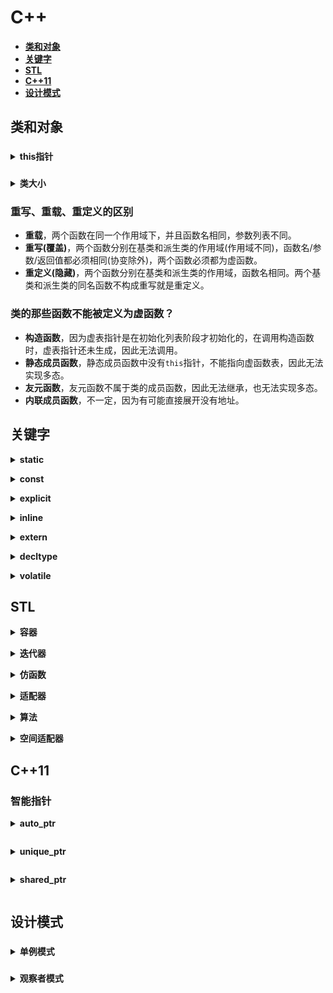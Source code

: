 # **C++**
- [**类和对象**](#类和对象)
- [**关键字**](#关键字)
- [**STL**](#stl)
- [**C++11**](#c11)
- [**设计模式**](#设计模式)
## **类和对象**

###
<b><details><summary>this指针</summary></b>

#### **`this`指针什么时间产生**

this指针在成员函数的开始前构造，在成员函数的结束后清除，生命周期和其他函数参数一样。当调用一个类的成员函数时，编译器将类的指针作为函数的this参数传递进去。
举个栗子：

```
Student stu;
stu.print(3);
//这时，编译器会将该句转换成
stu.print(&stu, 3);
```

#### **能不能在析构函数中`delete this`**

不能，因为`delete`一个指针，首先会调用构造函数，然后再释放空间，而析构函数中又会调用这一步，形成死循环。

```C++
#include <iostream>
using namespace std;
class test
{
public:
    ~test()
    {
        delete this;
        cout << "~test()" << endl;
    }
private:
};
int main()
{
    test t;
    return 0;
}
```

运行结果：![1554225043432](https://github.com/Mmmmmmi/MyNote/tree/master/resource/1554225043432.png)

</details>

###
<b><details><summary>类大小</summary></b>

```c++
#include <iostream>
using namespace std;
//一个空类的大小为多少
//在VS2019中测试的为1
class test
{};
//包含了一个成员变量的大小
//与包含的成员类型，以及内存对齐有关
class test1
{
private:
    int a;
};
//多了一个成员函数
//成员函数并不会改变类的大小
class test2
{
public:
    void print()
    {
        cout << a << endl;
    }
private:
    int a;
};
//若成员函数为虚函数
//如果是虚函数，那么在类的前面需要加虚表指针
//因此，多出的大小与虚表指针的大小有关
//在VS2019 32位下，类大小为8
//在VS2019 64位下，类大小为16
class test3
{
public:
    virtual void print()
    {
        cout << a << endl;
    }
private:
    int a;
};
//若成员函数为静态成员函数
//并不会影响类的大小
class test4
{
public:
    static void fun()
    {
        cout << "static fun" << endl;
    }
private:
    int a;
};
int main()
{
    cout << sizeof(test) << endl;
    cout << sizeof(test1) << endl;
    cout << sizeof(test2) << endl;
    cout << sizeof(test3) << endl;
    cout << sizeof(test4) << endl;
    return 0;
}
```

输出结果：![1554223919220](https://github.com/Mmmmmmi/MyNote/tree/master/resource/1554223919220.png)

</details>

### **重写、重载、重定义的区别**

- **重载**，两个函数在同一个作用域下，并且函数名相同，参数列表不同。
- **重写(覆盖)**，两个函数分别在基类和派生类的作用域(作用域不同)，函数名/参数/返回值都必须相同(协变除外)，两个函数必须都为虚函数。
- **重定义(隐藏)**，两个函数分别在基类和派生类的作用域，函数名相同。两个基类和派生类的同名函数不构成重写就是重定义。

### **类的那些函数不能被定义为虚函数？**

- **构造函数**，因为虚表指针是在初始化列表阶段才初始化的，在调用构造函数时，虚表指针还未生成，因此无法调用。
- **静态成员函数**，静态成员函数中没有`this`指针，不能指向虚函数表，因此无法实现多态。
- **友元函数**，友元函数不属于类的成员函数，因此无法继承，也无法实现多态。
- **内联成员函数**，不一定，因为有可能直接展开没有地址。

</details>

## **关键字**

<b><details><summary>static</summary></b>
</details>

<b><details><summary>const</summary></b>
</details>

<b><details><summary>explicit</summary></b>
</details>

<b><details><summary>inline</summary></b>
</details>

<b><details><summary>extern</summary></b>
</details>

<b><details><summary>decltype</summary></b>
</details>

<b><details><summary>volatile</summary></b>

- volatile 关键字是一种类型修饰符，用它声明的类型变量表示可以被某些编译器未知的因素（操作系统、硬件、其它线程等）更改。所以使用 volatile 告诉编译器不应对这样的对象进行优化。
- volatile 关键字声明的变量，每次访问时都必须从内存中取出值（没有被 volatile 修饰的变量，可能由于编译器的优化，从 CPU 寄存器中取值）
- const 可以是 volatile （如只读的状态寄存器）
- 指针可以是 volatile
- 适应场景：
  - 多线程编程中用到，比如线程安全的单例模式

</details>

## **STL**

<b><details><summary>容器</summary></b>
</details>

<b><details><summary>迭代器</summary></b>
</details>

<b><details><summary>仿函数</summary></b>
</details>

<b><details><summary>适配器</summary></b>
</details>

<b><details><summary>算法</summary></b>
</details>

<b><details><summary>空间适配器</summary></b>
</details>

## **C++11**

### **智能指针**

<b><details><summary>auto_ptr<summary></b>
</details>

<b><details><summary>unique_ptr<summary></b>
</details>

<b><details><summary>shared_ptr<summary></b>
</details>

## **设计模式**

###
<b><details><summary>单例模式</summary></b>

#### **饿汉模式**

```c++
//饿汉模式
//程序启动时，就将对象创建好
class Singleton1
{
public:
    static Singleton1* getSingleton1()
    {
        _singleton = new Singleton1();
        return _singleton;
    }
    class Free
    {
    public:
        ~Free()
        {
            if (_singleton != nullptr) {
                std::cout << "delete _singleton" << std::endl;
                delete _singleton;
                _singleton = nullptr;
            }
        }
    };
    static Free free;
private:
    //单例模式，所以只允许存在一份
    //将构造函数定义为私有
    Singleton1()
    {
        std::cout << "Singleton1：" << this << std::endl;
    }
    //不允许存在拷贝构造以及复制运算符重载   
    Singleton1(const Singleton1&);
    Singleton1& operator=(const Singleton1&);

    static Singleton1* _singleton;
};
Singleton1* Singleton1::_singleton;
Singleton1::Free Singleton1::free;
```

#### **懒汉模式**

```c++
#include <mutex>
#include <thread>

//懒汉模式
class Singleton2
{
public:
    //创建
    static volatile Singleton2* getSingleton2()
    {
        //可能有编译器优化，指令重排的问题，也就是空间申请了，但是没有调用构造函数，
        //这样就可能全部阻塞到锁那里，因此再加一层判断。
        if (_p == nullptr) {
            //这样可能造成线程全部堵塞在这
            //如果为空就创建
            _m.lock();
            if (_p == nullptr) {
                _p = new Singleton2();
            }
            _m.unlock();
        }
        return _p;
    }
    //释放，不能写在析构函数中，因为delete 会调用析构函数 析构函数又会调用delete  死循环
    //也不能直接写一个释放函数，因为，如果让线程来调用，那么应该让最后一个使用的线程的释放，
    //但是你不知道那个线程是最后一个，因此，应该写一个嵌套类来释放
    class Free
    {
    public:
        ~Free()
        {
            if (_p != nullptr) {
                std::cout << "delete _p" << std::endl;
                delete _p;
                _p = nullptr;
            }
        }
    };
    static Free free;
private:
    //只能在类中调用构造函数，这样，加上控制条件后，只能创建一份了
    Singleton2()
    {
        std::cout << "Singleton2：" << this << std::endl;
    }
    Singleton2 (const Singleton2&);

    Singleton2& operator=(const Singleton2&);

    static volatile Singleton2* _p;
    static mutex _m;
    static Free _free;
};
volatile Singleton2* Singleton2::_p = nullptr;
mutex Singleton2::_m;
Singleton2::Free Singleton2::free;
```

</details>

###
<b><details><summary>观察者模式</summary></b>